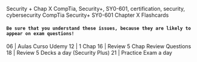Security + Chap X
CompTia, Security+, SY0-601, certification, security, cybersecurity
CompTia Security+ SY0-601 Chapter X Flashcards


#### `Be sure that you understand these issues, because they are likely to appear on exam questions!`

06 | Aulas Curso Udemy
12 | 1 Chap
16 | Review 5 Chap Review Questions
18 | Review 5 Decks a day (Security Plus)
21 | Practice Exam a day